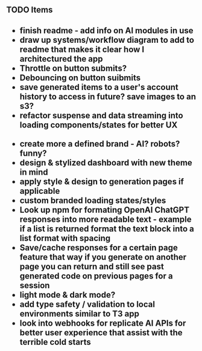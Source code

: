 <h2>TODO Items <h2>
<ul>

<li>finish readme - add info on AI modules in use</li>
<li>draw up systems/workflow diagram to add to readme that makes it clear how I architectured the app</li>
<li>Throttle on button submits?</li>
<li>Debouncing on button suibmits</li>
<li>save generated items to a user's account history to access in future? save images to an s3?</li>
<li>refactor suspense and data streaming into loading components/states for better UX</li>

<br>
<li>create more a defined brand - AI? robots? funny?</li>
<li>design & stylized dashboard with new theme in mind</li>
<li>apply style & design to generation pages if applicable</li>
<li>custom branded loading states/styles</li>
<li>Look up npm for formating OpenAI ChatGPT responses into more readable text - example if a list is returned format the text block into a list format with spacing</li>
<li>Save/cache responses for a certain page feature that way if you generate on another page you can return and still see past generated code on previous pages for a session</li>
<li>light mode & dark mode?</li>
<li>add type safety / validation to local environments similar to T3 app</li>
<li>look into webhooks for replicate AI APIs for better user experience that assist with the terrible cold starts</li>
</ul>
